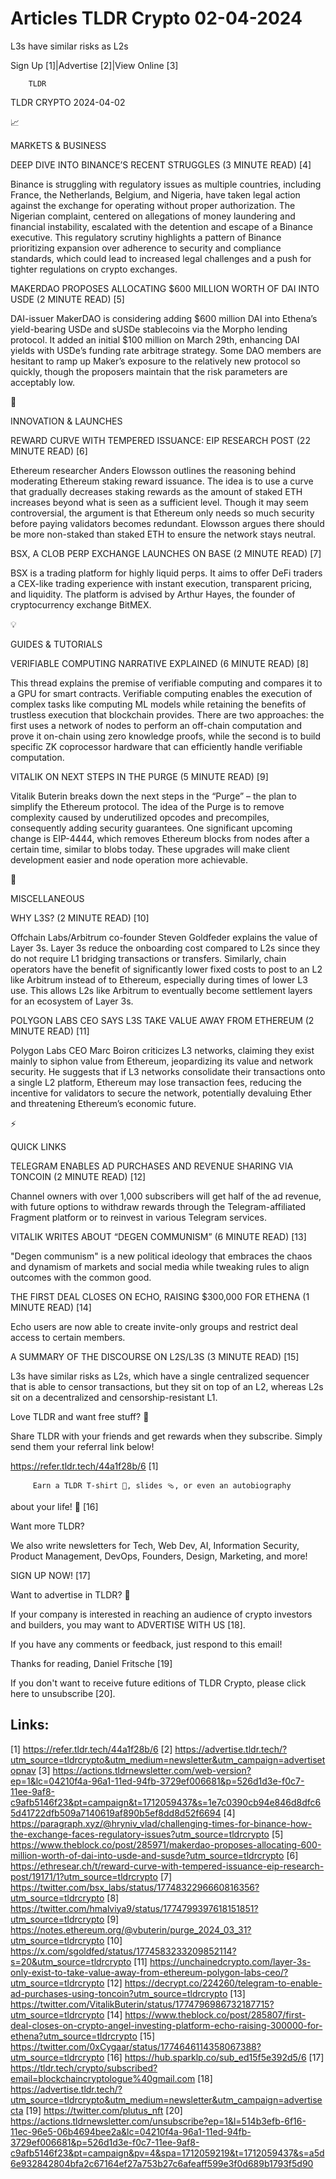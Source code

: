 # Articles TLDR Crypto 02-04-2024

L3s have similar risks as L2s  

Sign Up [1]|Advertise [2]|View Online [3] 

		TLDR 

TLDR CRYPTO 2024-04-02

📈 

MARKETS & BUSINESS

 DEEP DIVE INTO BINANCE’S RECENT STRUGGLES (3 MINUTE READ) [4] 

 Binance is struggling with regulatory issues as multiple countries,
including France, the Netherlands, Belgium, and Nigeria, have taken
legal action against the exchange for operating without proper
authorization. The Nigerian complaint, centered on allegations of
money laundering and financial instability, escalated with the
detention and escape of a Binance executive. This regulatory scrutiny
highlights a pattern of Binance prioritizing expansion over adherence
to security and compliance standards, which could lead to increased
legal challenges and a push for tighter regulations on crypto
exchanges. 

 MAKERDAO PROPOSES ALLOCATING $600 MILLION WORTH OF DAI INTO USDE (2
MINUTE READ) [5] 

 DAI-issuer MakerDAO is considering adding $600 million DAI into
Ethena’s yield-bearing USDe and sUSDe stablecoins via the Morpho
lending protocol. It added an initial $100 million on March 29th,
enhancing DAI yields with USDe’s funding rate arbitrage strategy.
Some DAO members are hesitant to ramp up Maker’s exposure to the
relatively new protocol so quickly, though the proposers maintain that
the risk parameters are acceptably low. 

🚀 

INNOVATION & LAUNCHES

 REWARD CURVE WITH TEMPERED ISSUANCE: EIP RESEARCH POST (22 MINUTE
READ) [6] 

 Ethereum researcher Anders Elowsson outlines the reasoning behind
moderating Ethereum staking reward issuance. The idea is to use a
curve that gradually decreases staking rewards as the amount of staked
ETH increases beyond what is seen as a sufficient level. Though it may
seem controversial, the argument is that Ethereum only needs so much
security before paying validators becomes redundant. Elowsson argues
there should be more non-staked than staked ETH to ensure the network
stays neutral. 

 BSX, A CLOB PERP EXCHANGE LAUNCHES ON BASE (2 MINUTE READ) [7] 

 BSX is a trading platform for highly liquid perps. It aims to offer
DeFi traders a CEX-like trading experience with instant execution,
transparent pricing, and liquidity. The platform is advised by Arthur
Hayes, the founder of cryptocurrency exchange BitMEX. 

💡 

GUIDES & TUTORIALS

 VERIFIABLE COMPUTING NARRATIVE EXPLAINED (6 MINUTE READ) [8] 

 This thread explains the premise of verifiable computing and compares
it to a GPU for smart contracts. Verifiable computing enables the
execution of complex tasks like computing ML models while retaining
the benefits of trustless execution that blockchain provides. There
are two approaches: the first uses a network of nodes to perform an
off-chain computation and prove it on-chain using zero knowledge
proofs, while the second is to build specific ZK coprocessor hardware
that can efficiently handle verifiable computation. 

 VITALIK ON NEXT STEPS IN THE PURGE (5 MINUTE READ) [9] 

 Vitalik Buterin breaks down the next steps in the “Purge” – the
plan to simplify the Ethereum protocol. The idea of the Purge is to
remove complexity caused by underutilized opcodes and precompiles,
consequently adding security guarantees. One significant upcoming
change is EIP-4444, which removes Ethereum blocks from nodes after a
certain time, similar to blobs today. These upgrades will make client
development easier and node operation more achievable. 

🦄 

MISCELLANEOUS

 WHY L3S? (2 MINUTE READ) [10] 

 Offchain Labs/Arbitrum co-founder Steven Goldfeder explains the value
of Layer 3s. Layer 3s reduce the onboarding cost compared to L2s since
they do not require L1 bridging transactions or transfers. Similarly,
chain operators have the benefit of significantly lower fixed costs to
post to an L2 like Arbitrum instead of to Ethereum, especially during
times of lower L3 use. This allows L2s like Arbitrum to eventually
become settlement layers for an ecosystem of Layer 3s. 

 POLYGON LABS CEO SAYS L3S TAKE VALUE AWAY FROM ETHEREUM (2 MINUTE
READ) [11] 

 Polygon Labs CEO Marc Boiron criticizes L3 networks, claiming they
exist mainly to siphon value from Ethereum, jeopardizing its value and
network security. He suggests that if L3 networks consolidate their
transactions onto a single L2 platform, Ethereum may lose transaction
fees, reducing the incentive for validators to secure the network,
potentially devaluing Ether and threatening Ethereum’s economic
future. 

⚡ 

QUICK LINKS

 TELEGRAM ENABLES AD PURCHASES AND REVENUE SHARING VIA TONCOIN (2
MINUTE READ) [12] 

 Channel owners with over 1,000 subscribers will get half of the ad
revenue, with future options to withdraw rewards through the
Telegram-affiliated Fragment platform or to reinvest in various
Telegram services. 

 VITALIK WRITES ABOUT “DEGEN COMMUNISM” (6 MINUTE READ) [13] 

 "Degen communism" is a new political ideology that embraces the chaos
and dynamism of markets and social media while tweaking rules to align
outcomes with the common good. 

 THE FIRST DEAL CLOSES ON ECHO, RAISING $300,000 FOR ETHENA (1 MINUTE
READ) [14] 

 Echo users are now able to create invite-only groups and restrict
deal access to certain members. 

 A SUMMARY OF THE DISCOURSE ON L2S/L3S (3 MINUTE READ) [15] 

 L3s have similar risks as L2s, which have a single centralized
sequencer that is able to censor transactions, but they sit on top of
an L2, whereas L2s sit on a decentralized and censorship-resistant L1.


Love TLDR and want free stuff? 🎁

 Share TLDR with your friends and get rewards when they subscribe.
Simply send them your referral link below! 

 https://refer.tldr.tech/44a1f28b/6 [1] 

		 Earn a TLDR T-shirt 👕, slides 🩴, or even an autobiography
about your life! 🤯 [16] 

Want more TLDR?

 We also write newsletters for Tech, Web Dev, AI, Information
Security, Product Management, DevOps, Founders, Design, Marketing, and
more! 

SIGN UP NOW! [17] 

Want to advertise in TLDR? 📰

 If your company is interested in reaching an audience of crypto
investors and builders, you may want to ADVERTISE WITH US [18]. 

 If you have any comments or feedback, just respond to this email! 

Thanks for reading, 
Daniel Fritsche [19] 

If you don't want to receive future editions of TLDR Crypto,
please click here to unsubscribe [20]. 

 

Links:
------
[1] https://refer.tldr.tech/44a1f28b/6
[2] https://advertise.tldr.tech/?utm_source=tldrcrypto&utm_medium=newsletter&utm_campaign=advertisetopnav
[3] https://actions.tldrnewsletter.com/web-version?ep=1&lc=04210f4a-96a1-11ed-94fb-3729ef006681&p=526d1d3e-f0c7-11ee-9af8-c9afb5146f23&pt=campaign&t=1712059437&s=1e7c0390cb94e846d8dfc65d41722dfb509a7140619af890b5ef8dd8d52f6694
[4] https://paragraph.xyz/@hryniv_vlad/challenging-times-for-binance-how-the-exchange-faces-regulatory-issues?utm_source=tldrcrypto
[5] https://www.theblock.co/post/285971/makerdao-proposes-allocating-600-million-worth-of-dai-into-usde-and-susde?utm_source=tldrcrypto
[6] https://ethresear.ch/t/reward-curve-with-tempered-issuance-eip-research-post/19171/1?utm_source=tldrcrypto
[7] https://twitter.com/bsx_labs/status/1774832296660816356?utm_source=tldrcrypto
[8] https://twitter.com/hmalviya9/status/1774799397618151851?utm_source=tldrcrypto
[9] https://notes.ethereum.org/@vbuterin/purge_2024_03_31?utm_source=tldrcrypto
[10] https://x.com/sgoldfed/status/1774583233209852114?s=20&utm_source=tldrcrypto
[11] https://unchainedcrypto.com/layer-3s-only-exist-to-take-value-away-from-ethereum-polygon-labs-ceo/?utm_source=tldrcrypto
[12] https://decrypt.co/224260/telegram-to-enable-ad-purchases-using-toncoin?utm_source=tldrcrypto
[13] https://twitter.com/VitalikButerin/status/1774796986732187715?utm_source=tldrcrypto
[14] https://www.theblock.co/post/285807/first-deal-closes-on-crypto-angel-investing-platform-echo-raising-300000-for-ethena?utm_source=tldrcrypto
[15] https://twitter.com/0xCygaar/status/1774646114358067388?utm_source=tldrcrypto
[16] https://hub.sparklp.co/sub_ed15f5e392d5/6
[17] https://tldr.tech/crypto/subscribed?email=blockchaincryptologue%40gmail.com
[18] https://advertise.tldr.tech/?utm_source=tldrcrypto&utm_medium=newsletter&utm_campaign=advertisecta
[19] https://twitter.com/plutus_nft
[20] https://actions.tldrnewsletter.com/unsubscribe?ep=1&l=514b3efb-6f16-11ec-96e5-06b4694bee2a&lc=04210f4a-96a1-11ed-94fb-3729ef006681&p=526d1d3e-f0c7-11ee-9af8-c9afb5146f23&pt=campaign&pv=4&spa=1712059219&t=1712059437&s=a5d6e932842804bfa2c67164ef27a753b27c6afeaff599e3f0d689b1793f5d90